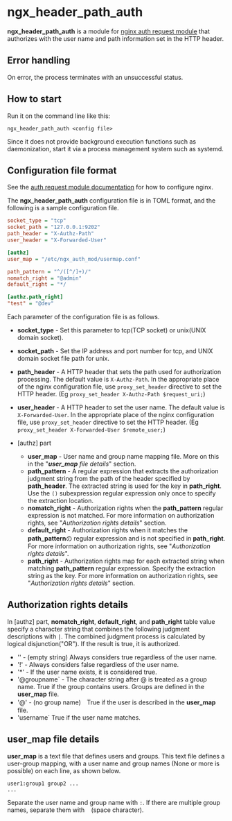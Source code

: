 # ngx\_header\_path\_auth

**ngx\_header\_path\_auth** is a module for [nginx auth request module](http://nginx.org/en/docs/http/ngx_http_auth_request_module.html) that authorizes with the user name and path information set in the HTTP header.

## Error handling

On error, the process terminates with an unsuccessful status. 

## How to start

Run it on the command line like this:

```
ngx_header_path_auth <config file>
```

Since it does not provide background execution functions such as daemonization,
start it via a process management system such as systemd.

## Configuration file format

See the [auth request module documentation](http://nginx.org/en/docs/http/ngx_http_auth_request_module.html) for how to configure nginx.

The **ngx\_header\_path\_auth** configuration file is in TOML format, and the following is a sample configuration file.


```ini
socket_type = "tcp"
socket_path = "127.0.0.1:9202"
path_header = "X-Authz-Path"
user_header = "X-Forwarded-User"

[authz]
user_map = "/etc/ngx_auth_mod/usermap.conf"

path_pattern = "^/([^/]+)/"
nomatch_right = "@admin"
default_right = "*/

[authz.path_right]
"test" = "@dev"
```

Each parameter of the configuration file is as follows.

* **socket\_type** - Set this parameter to tcp(TCP socket) or unix(UNIX domain socket).
* **socket\_path** - Set the IP address and port number for tcp, and UNIX domain socket file path for unix.
* **path\_header** - A HTTP header that sets the path used for authorization processing. The default value is `X-Authz-Path`. In the appropriate place of the nginx configuration file, use `proxy_set_header` directive to set the HTTP header. (Eg `proxy_set_header X-Authz-Path $request_uri;`)
* **user\_header** - A HTTP header to set the user name. The default value is `X-Forwarded-User`. In the appropriate place of the nginx configuration file, use `proxy_set_header` directive to set the HTTP header. (Eg `proxy_set_header X-Forwarded-User $remote_user;`)

* \[authz\] part
	* **user_map** - User name and group name mapping file. More on this in the "_**user\_map** file details_" section.
	* **path\_pattern** - A regular expression that extracts the authorization judgment string from the path of the header specified by **path_header**. The extracted string is used for the key in **path\_right**. Use the `()` subexpression regular expression only once to specify the extraction location.
	* **nomatch\_right** - Authorization rights when the **path\_pattern** regular expression is not matched. For more information on authorization rights, see "_Authorization rights details_" section.
	* **default\_right** - Authorization rights when it matches the **path\_pattern**の regular expression and is not specified in **path\_right**. For more information on authorization rights, see "_Authorization rights details_".
	* **path\_right** - Authorization rights map for each extracted string when matching **path\_pattern** regular expression. Specify the extraction string as the key. For more information on authorization rights, see "_Authorization rights details_" section.

## Authorization rights details

In \[authz\] part, **nomatch\_right**, **default\_right**, and **path\_right** table value specify a character string that combines the following judgment descriptions with `|`. The combined judgment process is calculated by logical disjunction("OR"). If the result is true, it is authorized.

* '' - (empty string) Always considers true regardless of the user name.
* '!' - Always considers false regardless of the user name.
* '*' - If the user name exists, it is considered true.
* '@groupname` - The character string after @ is treated as a group name. True if the group contains users. Groups are defined in the **user_map** file.
* '@' - (no group name)　True if the user is described in the **user_map** file.
* 'username` True if the user name matches.

## **user\_map** file details

**user\_map** is a text file that defines users and groups.
This text file defines a user-group mapping, with a user name and group names (None or more is possible) on each line, as shown below.

``` plaintext
user1:group1 group2 ...
...
```

Separate the user name and group name with `:`. If there are multiple group names, separate them with ` ` (space character).


